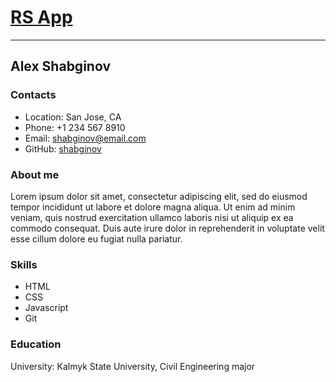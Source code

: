 # [RS App](https://app.rs.school/login)
-----------------------
## Alex Shabginov

### Contacts
* Location: San Jose, CA
* Phone: +1 234 567 8910
* Email: shabginov@email.com
* GitHub: [shabginov](https://github.com/shabginov)


### About me
Lorem ipsum dolor sit amet, consectetur adipiscing elit, sed do eiusmod tempor incididunt ut labore et dolore magna aliqua. Ut enim ad minim veniam, quis nostrud exercitation ullamco laboris nisi ut aliquip ex ea commodo consequat. Duis aute irure dolor in reprehenderit in voluptate velit esse cillum dolore eu fugiat nulla pariatur.


### Skills
   - HTML
   - CSS
   - Javascript
   - Git


### Education
University: Kalmyk State University, Civil Engineering major